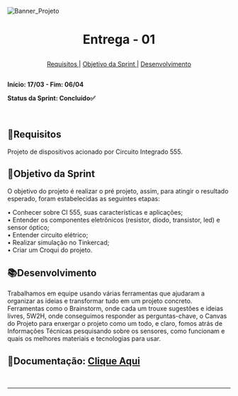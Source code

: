 
![Banner_Projeto](https://github.com/user-attachments/assets/6f7508a2-d937-4b8c-9b76-6812abb6fed2)



<h1 align="center"> Entrega - 01</h1>

##

<p align="center">
  <a href="#requisito">Requisitos </a> 
  |
  <a href="#objetivo">Objetivo da Sprint </a>
  |
  <a href="#desenvolvimento">Desenvolvimento </a>
  
</p>

##

**Início: 17/03  - Fim: 06/04**

**Status da Sprint: Concluído✅**
<br>


</br>


<span id="requisito">
  
 ## 📜Requisitos

 Projeto de dispositivos acionado por Circuito Integrado 555.

<span id="objetivo">
  
## 📌Objetivo da Sprint
O objetivo do projeto é realizar o pré projeto, assim, para atingir o resultado esperado, foram estabelecidas as seguintes etapas:<br>

•	Conhecer sobre CI 555, suas características e aplicações;<br>
•	Entender os componentes eletrônicos (resistor, diodo, transistor, led) e sensor óptico;<br>
•	Entender circuito elétrico;<br>
•	Realizar simulação no Tinkercad;<br>
•	Criar um Croqui do projeto.<br>


<span id="desenvolvimento">
  
## 📚Desenvolvimento

Trabalhamos em equipe usando várias ferramentas que ajudaram a organizar as ideias e transformar tudo em um projeto concreto. Ferramentas como o Brainstorm, onde cada um trouxe sugestões e ideias livres, 5W2H, onde conseguimos responder as perguntas-chave, o Canvas do Projeto para enxergar o projeto como um todo, e claro, fomos atrás de Informações Técnicas pesquisando sobre os sensores, como funcionam e quais os melhores materiais e tecnologias para usar.

## 📝Documentação:  [Clique Aqui]([main/documents/sprints/sprint01](https://github.com/MavPro-tech/Sensor_2025-01/tree/c8e949f4af2c70d9c7f5537ca81b85f724209211/documents/sprints/sprint01))
<br>

  
  ---
  
</div>
